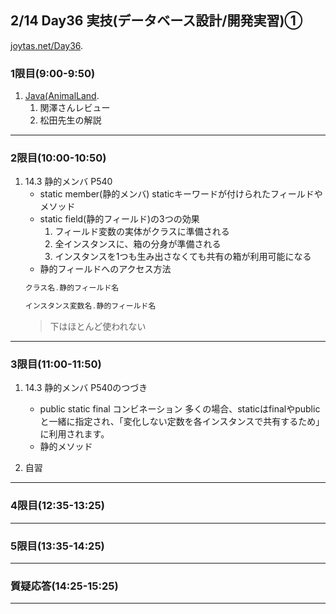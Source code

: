 ## 2/14 Day36 実技(データベース設計/開発実習)①
[joytas.net/Day36]().
### 1限目(9:00-9:50)
1. [Java(AnimalLand](https://joytas.net/programming/java_animalland).
	1. 関澤さんレビュー
	1. 松田先生の解説
---
### 2限目(10:00-10:50)
1. 14.3 静的メンバ P540
	- static member(静的メンバ)
		staticキーワードが付けられたフィールドやメソッド
	- static field(静的フィールド)の3つの効果
		1. フィールド変数の実体がクラスに準備される
		1. 全インスタンスに、箱の分身が準備される
		1. インスタンスを1つも生み出さなくても共有の箱が利用可能になる
	- 静的フィールドへのアクセス方法
	~~~java
	クラス名.静的フィールド名
	~~~
	~~~java
	インスタンス変数名.静的フィールド名
	~~~
	> 下はほとんど使われない
---
### 3限目(11:00-11:50)
1. 14.3 静的メンバ P540のつづき
	- public static final コンビネーション
	多くの場合、staticはfinalやpublicと一緒に指定され、「変化しない定数を各インスタンスで共有するため」に利用されます。
	- 静的メソッド

1. 自習
---
### 4限目(12:35-13:25)
---
### 5限目(13:35-14:25)
---
### 質疑応答(14:25-15:25)
---
